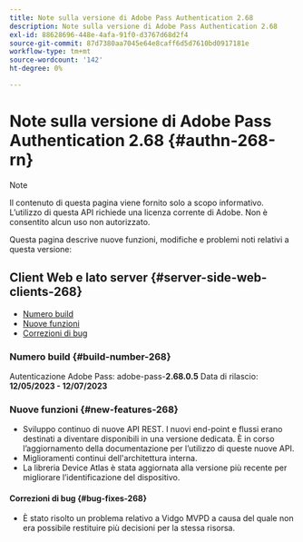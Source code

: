 ```yaml
---
title: Note sulla versione di Adobe Pass Authentication 2.68
description: Note sulla versione di Adobe Pass Authentication 2.68
exl-id: 88628696-448e-4afa-91f0-d3767d68d2f4
source-git-commit: 87d7380aa7045e64e8caff6d5d7610bd0917181e
workflow-type: tm+mt
source-wordcount: '142'
ht-degree: 0%

---
```


# Note sulla versione di Adobe Pass Authentication 2.68 {#authn-268-rn}

>[!NOTE]
>
>Il contenuto di questa pagina viene fornito solo a scopo informativo. L’utilizzo di questa API richiede una licenza corrente di Adobe. Non è consentito alcun uso non autorizzato.

Questa pagina descrive nuove funzioni, modifiche e problemi noti relativi a questa versione:

## Client Web e lato server {#server-side-web-clients-268}

* [Numero build](#build-number-268)
* [Nuove funzioni](#new-features-268)
* [Correzioni di bug](#bug-fixes-268)

### Numero build {#build-number-268}

Autenticazione Adobe Pass: adobe-pass-**2.68.0.5**
Data di rilascio: **12/05/2023 - 12/07/2023**

### Nuove funzioni {#new-features-268}

* Sviluppo continuo di nuove API REST. I nuovi end-point e flussi erano destinati a diventare disponibili in una versione dedicata. È in corso l’aggiornamento della documentazione per l’utilizzo di queste nuove API.
* Miglioramenti continui dell&#39;architettura interna.
* La libreria Device Atlas è stata aggiornata alla versione più recente per migliorare l’identificazione del dispositivo.

#### Correzioni di bug {#bug-fixes-268}

* È stato risolto un problema relativo a Vidgo MVPD a causa del quale non era possibile restituire più decisioni per la stessa risorsa.
